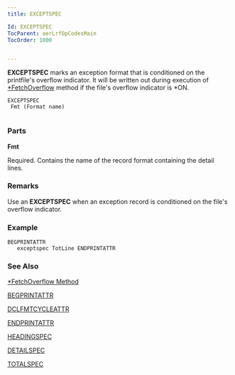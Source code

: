 ```yaml
---
title: EXCEPTSPEC

Id: EXCEPTSPEC
TocParent: aerLrfOpCodesMain
TocOrder: 1000


---
```


**EXCEPTSPEC** marks an exception format that is conditioned on the printfile's overflow indicator. It will be written out during execution of [*FetchOverflow](ecrCycle_FetchOverflowMethod.html) method if the file's overflow indicator is *ON. 

```
EXCEPTSPEC 
 Fmt (Format name) 
        
```

### Parts

**Fmt** 

Required. Contains the name of the record format containing the detail lines.


### Remarks
Use an **EXCEPTSPEC** when an exception record is conditioned on the file's overflow indicator.

### Example

```
BEGPRINTATTR
   exceptspec TotLine ENDPRINTATTR
```

### See Also
[*FetchOverflow Method](ecrCycle_FetchOverflowMethod.html)

[BEGPRINTATTR](BEGPRINTATTR.html)

[DCLFMTCYCLEATTR](DCLDISKFILE.html)

[ENDPRINTATTR](ENDPRINTATTR.html)

[HEADINGSPEC](HEADINGSPEC.html)

[DETAILSPEC](DETAILSPEC.html)

[TOTALSPEC](TOTALSPEC.html)
